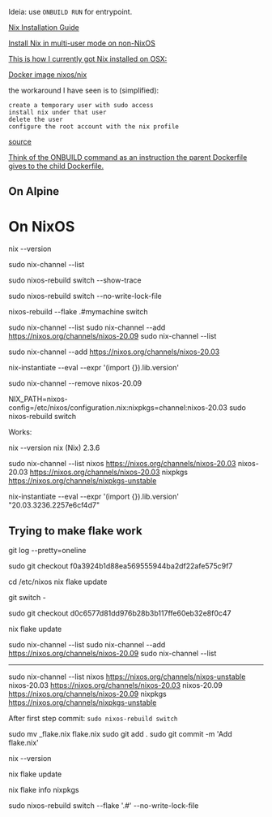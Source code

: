 

Ideia: use `ONBUILD RUN` for entrypoint.

[Nix Installation Guide](https://nixos.wiki/wiki/Nix_Installation_Guide)

[Install Nix in multi-user mode on non-NixOS](https://nixos.wiki/wiki/Install_Nix_in_multi-user_mode_on_non-NixOS)


[This is how I currently got Nix installed on OSX:](https://github.com/NixOS/nix/issues/697)



[Docker image nixos/nix](https://hub.docker.com/r/nixos/nix/dockerfile)

the workaround I have seen is to (simplified):

    create a temporary user with sudo access
    install nix under that user
    delete the user
    configure the root account with the nix profile
[source](https://www.gitmemory.com/issue/NixOS/nix/1559/531690854)



[Think of the ONBUILD command as an instruction the parent Dockerfile gives to the child Dockerfile.](https://docs.docker.com/develop/develop-images/dockerfile_best-practices/#onbuild)

## On Alpine


# On NixOS


nix --version

sudo nix-channel --list

sudo nixos-rebuild switch --show-trace

sudo nixos-rebuild switch --no-write-lock-file

nixos-rebuild --flake .#mymachine switch


sudo nix-channel --list
sudo nix-channel --add https://nixos.org/channels/nixos-20.09
sudo nix-channel --list

sudo nix-channel --add https://nixos.org/channels/nixos-20.03

nix-instantiate --eval --expr '(import <nixpkgs> {}).lib.version'

sudo nix-channel --remove nixos-20.09

NIX_PATH=nixos-config=/etc/nixos/configuration.nix:nixpkgs=channel:nixos-20.03 sudo nixos-rebuild switch



Works:

nix --version
nix (Nix) 2.3.6

sudo nix-channel --list
nixos https://nixos.org/channels/nixos-20.03
nixos-20.03 https://nixos.org/channels/nixos-20.03
nixpkgs https://nixos.org/channels/nixpkgs-unstable

nix-instantiate --eval --expr '(import <nixpkgs> {}).lib.version'
"20.03.3236.2257e6cf4d7"


## Trying to make flake work 

git log --pretty=oneline

sudo git checkout f0a3924b1d88ea569555944ba2df22afe575c9f7

cd /etc/nixos
nix flake update

git switch -

sudo git checkout d0c6577d81dd976b28b3b117ffe60eb32e8f0c47

nix flake update

sudo nix-channel --list
sudo nix-channel --add https://nixos.org/channels/nixos-20.09
sudo nix-channel --list

----

sudo nix-channel --list
nixos https://nixos.org/channels/nixos-unstable
nixos-20.03 https://nixos.org/channels/nixos-20.03
nixos-20.09 https://nixos.org/channels/nixos-20.09
nixpkgs https://nixos.org/channels/nixpkgs-unstable


After first step commit:
`sudo nixos-rebuild switch`

sudo mv _flake.nix flake.nix
sudo git add .
sudo git commit -m 'Add flake.nix'

nix --version

nix flake update


nix flake info nixpkgs

sudo nixos-rebuild switch --flake '.#' --no-write-lock-file


